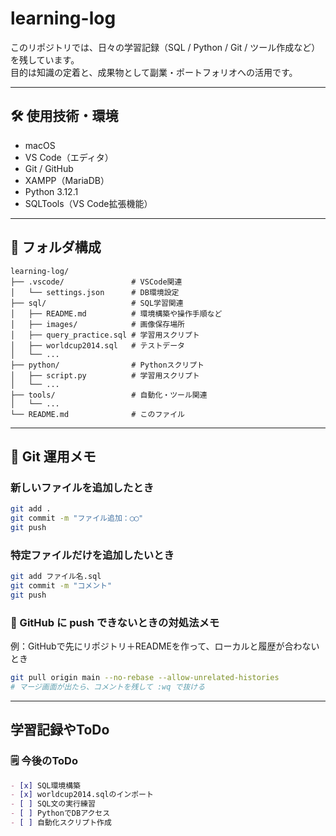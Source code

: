 # learning-log

このリポジトリでは、日々の学習記録（SQL / Python / Git / ツール作成など）を残しています。  
目的は知識の定着と、成果物として副業・ポートフォリオへの活用です。

---

## 🛠 使用技術・環境

- macOS
- VS Code（エディタ）
- Git / GitHub
- XAMPP（MariaDB）
- Python 3.12.1
- SQLTools（VS Code拡張機能）

---

## 📁 フォルダ構成

```
learning-log/
├── .vscode/               # VSCode関連
│   └── settings.json      # DB環境設定
├── sql/                   # SQL学習関連
│   ├── README.md          # 環境構築や操作手順など
│   ├── images/            # 画像保存場所
│   ├── query_practice.sql # 学習用スクリプト
│   ├── worldcup2014.sql   # テストデータ
│   └── ...
├── python/                # Pythonスクリプト
│   ├── script.py          # 学習用スクリプト
│   └── ...
├── tools/                 # 自動化・ツール関連
│   └── ...
└── README.md              # このファイル
```

---

## 📝 Git 運用メモ

### 新しいファイルを追加したとき

```bash
git add .
git commit -m "ファイル追加：◯◯"
git push
```

### 特定ファイルだけを追加したいとき

```bash
git add ファイル名.sql
git commit -m "コメント"
git push
```
### 🔄 GitHub に push できないときの対処法メモ

例：GitHubで先にリポジトリ＋READMEを作って、ローカルと履歴が合わないとき
```bash
git pull origin main --no-rebase --allow-unrelated-histories
# マージ画面が出たら、コメントを残して :wq で抜ける
```

---

## 学習記録やToDo

### 🗒️ 今後のToDo
```markdown
- [x] SQL環境構築
- [x] worldcup2014.sqlのインポート
- [ ] SQL文の実行練習
- [ ] PythonでDBアクセス
- [ ] 自動化スクリプト作成
```

